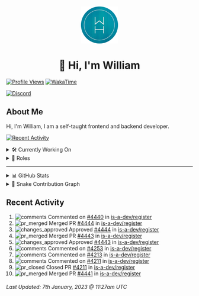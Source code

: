 <p align="center">
  <a href="https://wdh.gg">
    <img src="https://raw.githubusercontent.com/WilliamDavidHarrison/WilliamDavidHarrison/main/assets/logo.png" height="100" width="100">
  </a>
</p>

<h1 align="center">👋 Hi, I'm William</h1>

[![Profile Views](https://komarev.com/ghpvc/?username=williamdavidharrison&color=blue&style=for-the-badge)](https://wdh.gg/github)
[![WakaTime](https://wakatime.com/badge/user/817e29c1-e1ac-4adc-936b-37bfa447c165.svg?style=for-the-badge)](https://wdh.gg/wakatime)

[![Discord](https://lanyard.cnrad.dev/api/853158265466257448)](https://wdh.gg/discord/account)

## About Me
Hi, I'm William, I am a self-taught frontend and backend developer.

[![Recent Activity](https://img.shields.io/badge/-Recent%20Activity-333333?style=for-the-badge&logo=github)](https://wdh.gg/activity)

<details>
  <summary>🛠️ Currently Working On</summary>
  <br>

  [![Easy Script](https://img.shields.io/badge/-Easy%20Script-333333?style=for-the-badge)](https://wdh.gg/easyscript)

</details>

<details>
  <summary>💼 Roles</summary>
  <br>

  [![Future Focus Accounting](https://img.shields.io/badge/Future%20Focus%20Accounting-Developer-222222?style=for-the-badge)](https://wdh.gg/ffa/github)

  [![Open Domains](https://img.shields.io/badge/Open%20Domains-Maintainer-222222?style=for-the-badge)](https://wdh.gg/od)

  [![is-a.dev](https://img.shields.io/badge/is--a.dev-Maintainer-222222?style=for-the-badge)](https://wdh.gg/is-a-dev)

  [![is-a-good.dev](https://img.shields.io/badge/is--a--good.dev-Helper-222222?style=for-the-badge)](https://wdh.gg/is-a-good-dev)

</details>

---

<details>
  <summary>📊 GitHub Stats</summary>
  <br>

  ![GitHub Stats](https://github-readme-stats.vercel.app/api?username=williamdavidharrison&theme=algolia&show_icons=true&border_radius=8&count_private=true&include_all_commits=true)

  ![Top Languages](https://github-readme-stats.vercel.app/api/top-langs/?username=williamdavidharrison&theme=algolia&layout=compact&border_radius=8)

  ![GitHub Streak](https://streak-stats.demolab.com/?user=WilliamDavidHarrison&theme=dark)

</details>

<details>
  <summary>🐍 Snake Contribution Graph</summary>
  <br>

  ![Snake](https://github.com/WilliamDavidHarrison/WilliamDavidHarrison/blob/output/github-contribution-grid-snake.svg)

</details>

## Recent Activity

<!--RECENT_ACTIVITY:start-->
1. ![comments](https://cdn.jsdelivr.net/gh/Readme-Workflows/Readme-Icons@main/icons/octicons/Comment.svg) Commented on [#4440](https://github.com/is-a-dev/register/pull/4440#issuecomment-1374447523) in [is-a-dev/register](https://github.com/is-a-dev/register)<br>
2. ![pr_merged](https://cdn.jsdelivr.net/gh/Readme-Workflows/Readme-Icons@main/icons/octicons/PullRequestMerged.svg) Merged PR [#4444](https://github.com/is-a-dev/register/pull/4444) in [is-a-dev/register](https://github.com/is-a-dev/register)<br>
3. ![changes_approved](https://cdn.jsdelivr.net/gh/Readme-Workflows/Readme-Icons@main/icons/octicons/ApprovedChanges.svg) Approved [#4444](https://github.com/is-a-dev/register/pull/4444#pullrequestreview-1239653445) in [is-a-dev/register](https://github.com/is-a-dev/register)<br>
4. ![pr_merged](https://cdn.jsdelivr.net/gh/Readme-Workflows/Readme-Icons@main/icons/octicons/PullRequestMerged.svg) Merged PR [#4443](https://github.com/is-a-dev/register/pull/4443) in [is-a-dev/register](https://github.com/is-a-dev/register)<br>
5. ![changes_approved](https://cdn.jsdelivr.net/gh/Readme-Workflows/Readme-Icons@main/icons/octicons/ApprovedChanges.svg) Approved [#4443](https://github.com/is-a-dev/register/pull/4443#pullrequestreview-1239653379) in [is-a-dev/register](https://github.com/is-a-dev/register)<br>
6. ![comments](https://cdn.jsdelivr.net/gh/Readme-Workflows/Readme-Icons@main/icons/octicons/Comment.svg) Commented on [#4253](https://github.com/is-a-dev/register/pull/4253#issuecomment-1374430431) in [is-a-dev/register](https://github.com/is-a-dev/register)<br>
7. ![comments](https://cdn.jsdelivr.net/gh/Readme-Workflows/Readme-Icons@main/icons/octicons/Comment.svg) Commented on [#4213](https://github.com/is-a-dev/register/pull/4213#issuecomment-1374430043) in [is-a-dev/register](https://github.com/is-a-dev/register)<br>
8. ![comments](https://cdn.jsdelivr.net/gh/Readme-Workflows/Readme-Icons@main/icons/octicons/Comment.svg) Commented on [#4211](https://github.com/is-a-dev/register/pull/4211#issuecomment-1374429951) in [is-a-dev/register](https://github.com/is-a-dev/register)<br>
9. ![pr_closed](https://cdn.jsdelivr.net/gh/Readme-Workflows/Readme-Icons@main/icons/octicons/PullRequestClosed.svg) Closed PR [#4211](https://github.com/is-a-dev/register/pull/4211) in [is-a-dev/register](https://github.com/is-a-dev/register)<br>
10. ![pr_merged](https://cdn.jsdelivr.net/gh/Readme-Workflows/Readme-Icons@main/icons/octicons/PullRequestMerged.svg) Merged PR [#4441](https://github.com/is-a-dev/register/pull/4441) in [is-a-dev/register](https://github.com/is-a-dev/register)<br>
<!--RECENT_ACTIVITY:end-->

<!--RECENT_ACTIVITY:last_update-->
###### Last Updated: 7th January, 2023 @ 11:27am UTC
<!--RECENT_ACTIVITY:last_update_end-->
